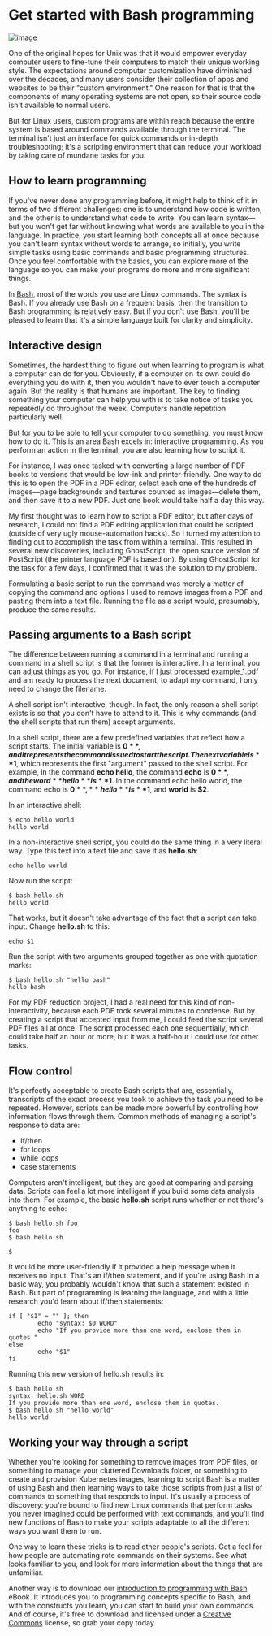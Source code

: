 # Get started with Bash programming

![image](https://opensource.com/sites/default/files/styles/image-full-size/public/lead-images/command_line_prompt.png?itok=wbGiJ_yg)

One of the original hopes for Unix was that it would empower everyday computer users to fine-tune their computers to match their unique working style. The expectations around computer customization have diminished over the decades, and many users consider their collection of apps and websites to be their "custom environment." One reason for that is that the components of many operating systems are not open, so their source code isn't available to normal users.

But for Linux users, custom programs are within reach because the entire system is based around commands available through the terminal. The terminal isn't just an interface for quick commands or in-depth troubleshooting; it's a scripting environment that can reduce your workload by taking care of mundane tasks for you.

## How to learn programming
If you've never done any programming before, it might help to think of it in terms of two different challenges: one is to understand how code is written, and the other is to understand what code to write. You can learn syntax—but you won't get far without knowing what words are available to you in the language. In practice, you start learning both concepts all at once because you can't learn syntax without words to arrange, so initially, you write simple tasks using basic commands and basic programming structures. Once you feel comfortable with the basics, you can explore more of the language so you can make your programs do more and more significant things.

In [Bash](https://opensource.com/resources/what-bash), most of the words you use are Linux commands. The syntax is Bash. If you already use Bash on a frequent basis, then the transition to Bash programming is relatively easy. But if you don't use Bash, you'll be pleased to learn that it's a simple language built for clarity and simplicity.

## Interactive design
Sometimes, the hardest thing to figure out when learning to program is what a computer can do for you. Obviously, if a computer on its own could do everything you do with it, then you wouldn't have to ever touch a computer again. But the reality is that humans are important. The key to finding something your computer can help you with is to take notice of tasks you repeatedly do throughout the week. Computers handle repetition particularly well.

But for you to be able to tell your computer to do something, you must know how to do it. This is an area Bash excels in: interactive programming. As you perform an action in the terminal, you are also learning how to script it.

For instance, I was once tasked with converting a large number of PDF books to versions that would be low-ink and printer-friendly. One way to do this is to open the PDF in a PDF editor, select each one of the hundreds of images—page backgrounds and textures counted as images—delete them, and then save it to a new PDF. Just one book would take half a day this way.

My first thought was to learn how to script a PDF editor, but after days of research, I could not find a PDF editing application that could be scripted (outside of very ugly mouse-automation hacks). So I turned my attention to finding out to accomplish the task from within a terminal. This resulted in several new discoveries, including GhostScript, the open source version of PostScript (the printer language PDF is based on). By using GhostScript for the task for a few days, I confirmed that it was the solution to my problem.

Formulating a basic script to run the command was merely a matter of copying the command and options I used to remove images from a PDF and pasting them into a text file. Running the file as a script would, presumably, produce the same results.

## Passing arguments to a Bash script
The difference between running a command in a terminal and running a command in a shell script is that the former is interactive. In a terminal, you can adjust things as you go. For instance, if I just processed example_1.pdf and am ready to process the next document, to adapt my command, I only need to change the filename.

A shell script isn't interactive, though. In fact, the only reason a shell script exists is so that you don't have to attend to it. This is why commands (and the shell scripts that run them) accept arguments.

In a shell script, there are a few predefined variables that reflect how a script starts. The initial variable is **$0**, and it represents the command issued to start the script. The next variable is **$1**, which represents the first "argument" passed to the shell script. For example, in the command **echo hello**, the command **echo** is **$0**, and the word **hello** is **$1**. In the command echo hello world, the command echo is **$0**, **hello** is **$1**, and **world** is **$2**.

In an interactive shell:
```
$ echo hello world
hello world
```
In a non-interactive shell script, you could do the same thing in a very literal way. Type this text into a text file and save it as **hello.sh**:
```
echo hello world
```
Now run the script:
```
$ bash hello.sh
hello world
```
That works, but it doesn't take advantage of the fact that a script can take input. Change **hello.sh** to this:
```
echo $1
```
Run the script with two arguments grouped together as one with quotation marks:
```
$ bash hello.sh "hello bash"
hello bash
```
For my PDF reduction project, I had a real need for this kind of non-interactivity, because each PDF took several minutes to condense. But by creating a script that accepted input from me, I could feed the script several PDF files all at once. The script processed each one sequentially, which could take half an hour or more, but it was a half-hour I could use for other tasks.
## Flow control
It's perfectly acceptable to create Bash scripts that are, essentially, transcripts of the exact process you took to achieve the task you need to be repeated. However, scripts can be made more powerful by controlling how information flows through them. Common methods of managing a script's response to data are:
- if/then
- for loops
- while loops
- case statements

Computers aren't intelligent, but they are good at comparing and parsing data. Scripts can feel a lot more intelligent if you build some data analysis into them. For example, the basic **hello.sh** script runs whether or not there's anything to echo:
```
$ bash hello.sh foo
foo
$ bash hello.sh

$
```
It would be more user-friendly if it provided a help message when it receives no input. That's an if/then statement, and if you're using Bash in a basic way, you probably wouldn't know that such a statement existed in Bash. But part of programming is learning the language, and with a little research you'd learn about if/then statements:
```
if [ "$1" = "" ]; then
        echo "syntax: $0 WORD"
        echo "If you provide more than one word, enclose them in quotes."
else
        echo "$1"
fi
```
Running this new version of hello.sh results in:
```
$ bash hello.sh
syntax: hello.sh WORD
If you provide more than one word, enclose them in quotes.
$ bash hello.sh "hello world"
hello world
```
## Working your way through a script
Whether you're looking for something to remove images from PDF files, or something to manage your cluttered Downloads folder, or something to create and provision Kubernetes images, learning to script Bash is a matter of using Bash and then learning ways to take those scripts from just a list of commands to something that responds to input. It's usually a process of discovery: you're bound to find new Linux commands that perform tasks you never imagined could be performed with text commands, and you'll find new functions of Bash to make your scripts adaptable to all the different ways you want them to run.

One way to learn these tricks is to read other people's scripts. Get a feel for how people are automating rote commands on their systems. See what looks familiar to you, and look for more information about the things that are unfamiliar.

Another way is to download our [introduction to programming with Bash](https://opensource.com/downloads/bash-programming-guide) eBook. It introduces you to programming concepts specific to Bash, and with the constructs you learn, you can start to build your own commands. And of course, it's free to download and licensed under a [Creative Commons](https://opensource.com/article/20/1/what-creative-commons) license, so grab your copy today.